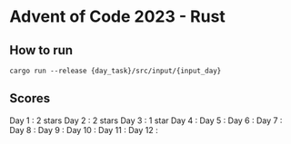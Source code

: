 # Advent of Code 2023 - Rust

## How to run
```
cargo run --release {day_task}/src/input/{input_day}
```
## Scores

Day 1 : 2 stars
Day 2 : 2 stars
Day 3 : 1 star
Day 4 :
Day 5 :
Day 6 :
Day 7 :
Day 8 :
Day 9 :
Day 10 :
Day 11 :
Day 12 :
